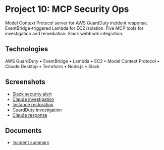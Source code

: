 # Project 10: MCP Security Ops

Model Context Protocol server for AWS GuardDuty incident response. EventBridge-triggered Lambda for EC2 isolation. Five MCP tools for investigation and remediation. Slack webhook integration.

## Technologies

AWS GuardDuty • EventBridge • Lambda • EC2 • Model Context Protocol • Claude Desktop • Terraform • Node.js • Slack

## Screenshots

- [Slack security alert](screenshots/slack-message.png)
- [Claude investigation](screenshots/claude-investigation.png)
- [Instance restoration](screenshots/claude-restore.png)
- [GuardDuty investigation](screenshots/claude-guard-duty.png)
- [Claude response](screenshots/claude-claude-response.png)

## Documents

- [Incident summary](documents/incident-summary.md)